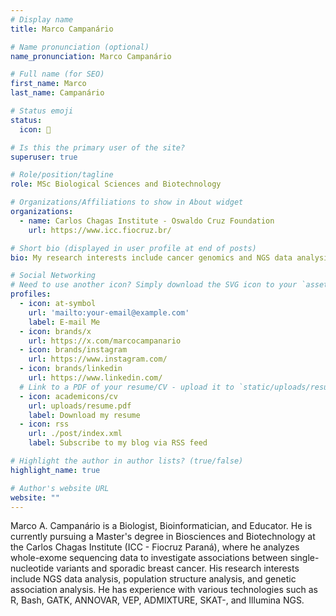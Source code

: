 ```yaml
---
# Display name
title: Marco Campanário

# Name pronunciation (optional)
name_pronunciation: Marco Campanário

# Full name (for SEO)
first_name: Marco
last_name: Campanário

# Status emoji
status:
  icon: 🧬

# Is this the primary user of the site?
superuser: true

# Role/position/tagline
role: MSc Biological Sciences and Biotechnology

# Organizations/Affiliations to show in About widget
organizations:
  - name: Carlos Chagas Institute - Oswaldo Cruz Foundation
    url: https://www.icc.fiocruz.br/

# Short bio (displayed in user profile at end of posts)
bio: My research interests include cancer genomics and NGS data analysis.

# Social Networking
# Need to use another icon? Simply download the SVG icon to your `assets/media/icons/` folder.
profiles:
  - icon: at-symbol
    url: 'mailto:your-email@example.com'
    label: E-mail Me
  - icon: brands/x
    url: https://x.com/marcocampanario
  - icon: brands/instagram
    url: https://www.instagram.com/
  - icon: brands/linkedin
    url: https://www.linkedin.com/
  # Link to a PDF of your resume/CV - upload it to `static/uploads/resume.pdf`
  - icon: academicons/cv
    url: uploads/resume.pdf
    label: Download my resume
  - icon: rss
    url: ./post/index.xml
    label: Subscribe to my blog via RSS feed

# Highlight the author in author lists? (true/false)
highlight_name: true

# Author's website URL
website: ""
---
```


Marco A. Campanário is a Biologist, Bioinformatician, and Educator. He is currently pursuing a Master's degree in Biosciences and Biotechnology at the Carlos Chagas Institute (ICC - Fiocruz Paraná), where he analyzes whole-exome sequencing data to investigate associations between single-nucleotide variants and sporadic breast cancer. His research interests include NGS data analysis, population structure analysis, and genetic association analysis. He has experience with various technologies such as R, Bash, GATK, ANNOVAR, VEP, ADMIXTURE, SKAT-, and Illumina NGS.
